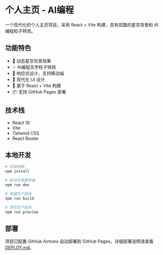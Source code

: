 # 个人主页 - AI编程
一个现代化的个人主页项目，采用 React + Vite 构建，具有炫酷的星空背景和 AI 编程粒子特效。
## 功能特色
- 🌟 动态星空背景效果
- ✨ AI编程文字粒子特效
- 📱 响应式设计，支持移动端
- 🎨 现代化 UI 设计
- 🚀 基于 React + Vite 构建
- 📦 支持 GitHub Pages 部署
## 技术栈

- React 18
- Vite
- Tailwind CSS
- React Router

## 本地开发

```bash
# 安装依赖
npm install

# 启动开发服务器
npm run dev

# 构建生产版本
npm run build

# 预览生产版本
npm run preview
```

## 部署

项目已配置 GitHub Actions 自动部署到 GitHub Pages。详细部署说明请查看 [DEPLOY.md](./DEPLOY.md)。
